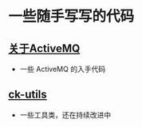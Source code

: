# 一些随手写写的代码

## [关于ActiveMQ](https://github.com/toulezu/play/tree/master/ActiveMQ)

- 一些 ActiveMQ 的入手代码

## [ck-utils](https://github.com/toulezu/play/tree/master/ck-utils)

- 一些工具类，还在持续改进中


